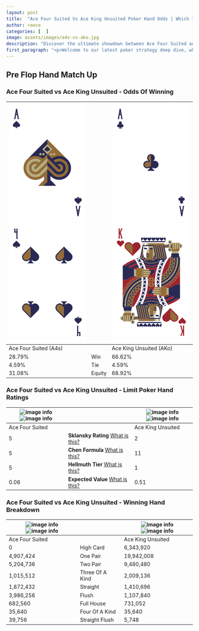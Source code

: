 ```yaml
---
layout: post
title:  "Ace Four Suited Vs Ace King Unsuited Poker Hand Odds | Which Is The Better Hand In Poker? A Complete Guide"
author: reece
categories: [  ]
image: assets/images/a4s-vs-ako.jpg
description: "Discover the ultimate showdown between Ace Four Suited and Ace King Unsuited in poker! Uncover the odds, strategies, and scenarios where one hand triumphs over the other. Get ready to up your poker game with this thrilling analysis."
first_paragraph: "<p>Welcome to our latest poker strategy deep dive, where we're pitting two distinct hands against each other in a high-stakes showdown: Ace Four Suited vs Ace King Unsuited.</p><p>In the dynamic world of poker, every decision counts, and knowing which hand holds the upper hand is key to your success at the table.</p><p>In this article, we'll dissect these two hands, explore the scenarios where one dominates the other, and equip you with the knowledge to make strategic choices that can tip the odds in your favor.</p><p>Get ready to unravel the intriguing dynamics of these poker hands and elevate your game to new heights.</p>"
---
```




[comment]: # (sp0)

## Pre Flop Hand Match Up

<div class="table hand-ratings" markdown="1"> 



### Ace Four Suited vs Ace King Unsuited - Odds Of Winning


    
| ![image info](assets/images/hand1/a.png) ![image info](assets/images/hand1/4.png) |  | ![image info](assets/images/hand2/a.png) ![image info](assets/images/hand2/ko.png) |
| -------- | -------- | -------- |
| Ace Four Suited (A4s) |  | Ace King Unsuited (AKo) |
| 28.79% | Win | 66.62% |
| 4.59% | Tie | 4.59% |
| 31.08% | Equity | 68.92% |




[comment]: # (sp1)



### Ace Four Suited vs Ace King Unsuited - Limit Poker Hand Ratings


    
| ![image info](https://www.riverpairs.com/assets/images/hand1/a.png) ![image info](https://www.riverpairs.com/assets/images/hand1/4.png) |  | ![image info](https://www.riverpairs.com/assets/images/hand2/a.png) ![image info](https://www.riverpairs.com/assets/images/hand2/ko.png) |
| -------- | -------- | -------- |
| Ace Four Suited |  | Ace King Unsuited |
| 5 | **Sklansky Rating** [What is this?](/sklansky-rating-explained) | 2 |
| 5 | **Chen Formula** [What is this?](/chen-formula-explained) | 11 |
| 5 | **Hellmuth Tier** [What is this?](/Hellmuth-tier-explained) | 1 |
| 0.06 | **Expected Value** [What is this?](/expected-value-explained) | 0.51 |




[comment]: # (sp2)



### Ace Four Suited vs Ace King Unsuited - Winning Hand Breakdown


    
| ![image info](https://www.riverpairs.com/assets/images/hand1/a.png) ![image info](https://www.riverpairs.com/assets/images/hand1/4.png) |  | ![image info](https://www.riverpairs.com/assets/images/hand2/a.png) ![image info](https://www.riverpairs.com/assets/images/hand2/ko.png) |
| -------- | -------- | -------- |
| Ace Four Suited |  | Ace King Unsuited |
| 0 | High Card | 6,343,920 |
| 4,907,424 | One Pair | 19,942,008 |
| 5,204,736 | Two Pair | 9,480,480 |
| 1,015,512 | Three Of A Kind | 2,009,136 |
| 1,872,432 | Straight | 1,410,696 |
| 3,986,256 | Flush | 1,107,840 |
| 682,560 | Full House | 731,052 |
| 35,640 | Four Of A Kind | 35,640 |
| 39,756 | Straight Flush | 5,748 |




[comment]: # (sp3)



</div>

[comment]: # (sp4)



[comment]: # (sp5)

